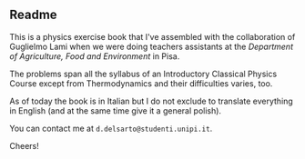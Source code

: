 ## Readme

This is a physics exercise book that I've assembled with the collaboration of Guglielmo Lami when we were doing teachers assistants at the _Department of Agriculture, Food and Environment_ in Pisa.

The problems span all the syllabus of an Introductory Classical Physics Course except from Thermodynamics and their difficulties varies, too. 

As of today the book is in Italian but I do not exclude to translate everything in English (and at the same time give it a general polish).

You can contact me at `d.delsarto@studenti.unipi.it`.

Cheers!
